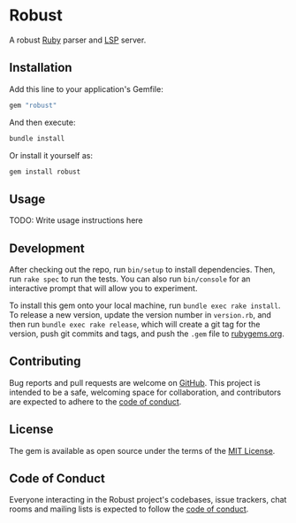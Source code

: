 # Robust

A robust [Ruby] parser and [LSP] server.

## Installation

Add this line to your application's Gemfile:

```ruby
gem "robust"
```

And then execute:

```bash
bundle install
```

Or install it yourself as:

```bash
gem install robust
```

## Usage

TODO: Write usage instructions here

## Development

After checking out the repo, run `bin/setup` to install dependencies. Then,
run `rake spec` to run the tests. You can also run `bin/console` for an
interactive prompt that will allow you to experiment.

To install this gem onto your local machine, run `bundle exec rake install`.
To release a new version, update the version number in `version.rb`, and then
run `bundle exec rake release`, which will create a git tag for the version,
push git commits and tags, and push the `.gem` file to [rubygems.org].

## Contributing

Bug reports and pull requests are welcome on [GitHub]. This project is
intended to be a safe, welcoming space for collaboration, and contributors
are expected to adhere to the [code of conduct].

## License

The gem is available as open source under the terms of the [MIT License].

## Code of Conduct

Everyone interacting in the Robust project's codebases, issue trackers, chat
rooms and mailing lists is expected to follow the [code of conduct].

[code of conduct]: CODE_OF_CONDUCT.md
[github]: https://github.com/jbhannah/robust
[lsp]: https://microsoft.github.io/language-server-protocol/
[mit license]: LICENSE
[ruby]: https://www.ruby-lang.org/
[rubygems.org]: https://rubygems.org/
